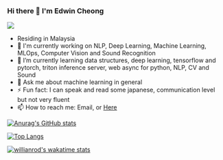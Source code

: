 ### Hi there 👋 I'm Edwin Cheong 
![](https://komarev.com/ghpvc/?username=edwin-19&color=green)
- Residing in Malaysia
- 🔭 I'm currently working on NLP, Deep Learning, Machine Learning, MLOps, Computer Vision and Sound Recognition
- 🌱 I’m currently learning data structures, deep learning, tensorflow and pytorch, triton inference server, web async for python, NLP, CV and Sound
- 💬 Ask me about machine learning in general
- ⚡ Fun fact: I can speak and read some japanese, communication level but not very fluent
- 📫 How to reach me: Email, or [Here](https://github.com/edwin-19/edwin-19/issues)

[![Anurag's GitHub stats](https://github-readme-stats.vercel.app/api?username=edwin-19)](https://github.com/anuraghazra/github-readme-stats)

[![Top Langs](https://github-readme-stats.vercel.app/api/top-langs/?username=edwin-19&layout=compact)](https://github.com/anuraghazra/github-readme-stats)

[![willianrod's wakatime stats](https://github-readme-stats.vercel.app/api/wakatime?username=willianrod)](https://github.com/anuraghazra/github-readme-stats)
<!--
**edwin-19/edwin-19** is a ✨ _special_ ✨ repository because its `README.md` (this file) appears on your GitHub profile.

Here are some ideas to get you started:
- 👯 I’m looking to collaborate on ...
- 🤔 I’m looking for help with ...
- 😄 Pronouns: ...

-->
